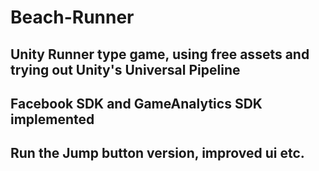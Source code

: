 # Beach-Runner
Unity Runner type game, using free assets and trying out Unity's Universal Pipeline
--------------
Facebook SDK and GameAnalytics SDK implemented 
-------------
Run the Jump button version, improved ui etc.
--------------

